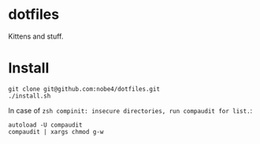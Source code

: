 # dotfiles

Kittens and stuff.

# Install

```
git clone git@github.com:nobe4/dotfiles.git
./install.sh
```

In case of `zsh compinit: insecure directories, run compaudit for list.`:

```
autoload -U compaudit
compaudit | xargs chmod g-w
```
